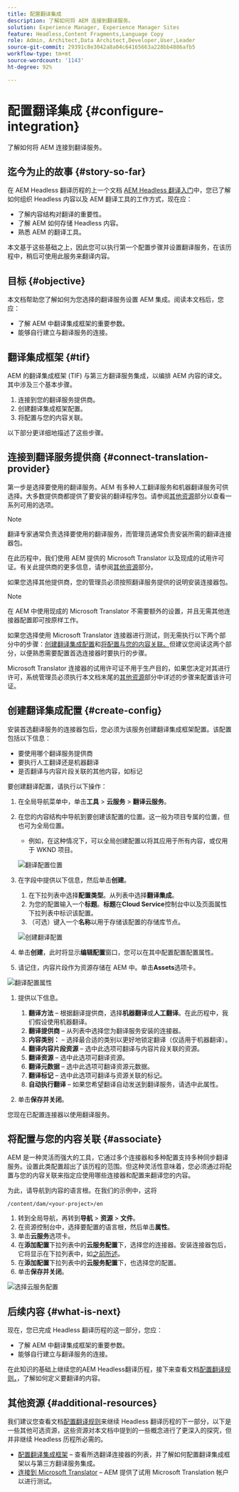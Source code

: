 ```yaml
---
title: 配置翻译集成
description: 了解如何将 AEM 连接到翻译服务。
solution: Experience Manager, Experience Manager Sites
feature: Headless,Content Fragments,Language Copy
role: Admin, Architect,Data Architect,Developer,User,Leader
source-git-commit: 29391c8e3042a8a04c64165663a228bb4886afb5
workflow-type: tm+mt
source-wordcount: '1143'
ht-degree: 92%

---
```


# 配置翻译集成 {#configure-integration}

了解如何将 AEM 连接到翻译服务。

## 迄今为止的故事 {#story-so-far}

在 AEM Headless 翻译历程的上一个文档 [AEM Headless 翻译入门](learn-about.md)中，您已了解如何组织 Headless 内容以及 AEM 翻译工具的工作方式，现在应：

* 了解内容结构对翻译的重要性。
* 了解 AEM 如何存储 Headless 内容。
* 熟悉 AEM 的翻译工具。

本文基于这些基础之上，因此您可以执行第一个配置步骤并设置翻译服务，在该历程中，稍后可使用此服务来翻译内容。

## 目标 {#objective}

本文档帮助您了解如何为您选择的翻译服务设置 AEM 集成。阅读本文档后，您应：

* 了解 AEM 中翻译集成框架的重要参数。
* 能够自行建立与翻译服务的连接。

## 翻译集成框架 {#tif}

AEM 的翻译集成框架 (TIF) 与第三方翻译服务集成，以编排 AEM 内容的译文。其中涉及三个基本步骤。

1. 连接到您的翻译服务提供商。
1. 创建翻译集成框架配置。
1. 将配置与您的内容关联。

以下部分更详细地描述了这些步骤。

## 连接到翻译服务提供商 {#connect-translation-provider}

第一步是选择要使用的翻译服务。AEM 有多种人工翻译服务和机器翻译服务可供选择。大多数提供商都提供了要安装的翻译程序包。请参阅[其他资源](#additional-resources)部分以查看一系列可用的选项。

>[!NOTE]
>
>翻译专家通常负责选择要使用的翻译服务，而管理员通常负责安装所需的翻译连接器包。

在此历程中，我们使用 AEM 提供的 Microsoft Translator 以及现成的试用许可证。有关此提供商的更多信息，请参阅[其他资源](#additional-resources)部分。

如果您选择其他提供商，您的管理员必须按照翻译服务提供的说明安装连接器包。

>[!NOTE]
>
>在 AEM 中使用现成的 Microsoft Translator 不需要额外的设置，并且无需其他连接器配置即可按原样工作。
>
>如果您选择使用 Microsoft Translator 连接器进行测试，则无需执行以下两个部分中的步骤：[创建翻译集成配置](#create-config)和[将配置与您的内容关联。](#associate)但建议您阅读这两个部分，以便熟悉需要配置首选连接器时要执行的步骤。
>
>Microsoft Translator 连接器的试用许可证不用于生产目的，如果您决定对其进行许可，系统管理员必须执行本文档末尾的[其他资源](#additional-resources)部分中详述的步骤来配置该许可证。

## 创建翻译集成配置 {#create-config}

安装首选翻译服务的连接器包后，您必须为该服务创建翻译集成框架配置。该配置包括以下信息：

* 要使用哪个翻译服务提供商
* 要执行人工翻译还是机器翻译
* 是否翻译与内容片段关联的其他内容，如标记

要创建翻译配置，请执行以下操作：

1. 在全局导航菜单中，单击&#x200B;**工具** > **云服务** > **翻译云服务**。
1. 在您的内容结构中导航到要创建该配置的位置。这一般为项目专属的位置，但也可为全局位置。
   * 例如，在这种情况下，可以全局创建配置以将其应用于所有内容，或仅用于 WKND 项目。

   ![翻译配置位置](assets/translation-configuration-location.png)

1. 在字段中提供以下信息，然后单击&#x200B;**创建**。
   1. 在下拉列表中选择&#x200B;**配置类型**。从列表中选择&#x200B;**翻译集成**。
   1. 为您的配置输入一个&#x200B;**标题**。**标题**&#x200B;在&#x200B;**Cloud Service**&#x200B;控制台中以及页面属性下拉列表中标识该配置。
   1. （可选）键入一个&#x200B;**名称**&#x200B;以用于存储该配置的存储库节点。

   ![创建翻译配置](assets/create-translation-configuration.png)

1. 单击&#x200B;**创建**，此时将显示&#x200B;**编辑配置**&#x200B;窗口，您可以在其中配置配置配置属性。

1. 请记住，内容片段作为资源存储在 AEM 中。单击&#x200B;**Assets**&#x200B;选项卡。

![翻译配置属性](assets/translation-configuration.png)

1. 提供以下信息。

   1. **翻译方法** – 根据翻译提供商，选择&#x200B;**机器翻译**&#x200B;或&#x200B;**人工翻译**。在此历程中，我们假设使用机器翻译。
   1. **翻译提供商** – 从列表中选择您为翻译服务安装的连接器。
   1. **内容类别：** – 选择最合适的类别以更好地锁定翻译（仅适用于机器翻译）。
   1. **翻译内容片段资源** – 选中此选项可翻译与内容片段关联的资源。
   1. **翻译资源** – 选中此选项可翻译资源。
   1. **翻译元数据** – 选中此选项可翻译资源元数据。
   1. **翻译标记** – 选中此选项可翻译与资源关联的标记。
   1. **自动执行翻译** – 如果您希望翻译自动发送到翻译服务，请选中此属性。

1. 单击&#x200B;**保存并关闭**。

您现在已配置连接器以使用翻译服务。

## 将配置与您的内容关联 {#associate}

AEM 是一种灵活而强大的工具，它通过多个连接器和多种配置支持多种同步翻译服务。设置此类配置超出了该历程的范围。但这种灵活性意味着，您必须通过将配置与您的内容关联来指定应使用哪些连接器和配置来翻译您的内容。

为此，请导航到内容的语言根。在我们的示例中，这将

```text
/content/dam/<your-project>/en
```

1. 转到全局导航，再转到&#x200B;**导航** > **资源** > **文件**。
1. 在资源控制台中，选择要配置的语言根，然后单击&#x200B;**属性**。
1. 单击&#x200B;**云服务**&#x200B;选项卡。
1. 在&#x200B;**添加配置**&#x200B;下拉列表中的&#x200B;**云服务配置**&#x200B;下，选择您的连接器。安装连接器包后，它将显示在下拉列表中，如[之前所述](#connect-translation-provider)。
1. 在&#x200B;**添加配置**&#x200B;下拉列表中的&#x200B;**云服务配置**&#x200B;下，也选择您的配置。
1. 单击&#x200B;**保存并关闭**。

![选择云服务配置](assets/select-cloud-service-configurations.png)

## 后续内容 {#what-is-next}

现在，您已完成 Headless 翻译历程的这一部分，您应：

* 了解 AEM 中翻译集成框架的重要参数。
* 能够自行建立与翻译服务的连接。

在此知识的基础上继续您的AEM Headless翻译历程，接下来查看文档[配置翻译规则，](translation-rules.md)，了解如何定义要翻译的内容。

## 其他资源 {#additional-resources}

我们建议您查看文档[配置翻译规则](translation-rules.md)来继续 Headless 翻译历程的下一部分，以下是一些其他可选资源，这些资源对本文档中提到的一些概念进行了更深入的探究，但并非继续 Headless 历程所必需的。

* [配置翻译集成框架](/help/sites-administering/tc-tic.md) – 查看所选翻译连接器的列表，并了解如何配置翻译集成框架以与第三方翻译服务集成。
* [连接到 Microsoft Translator](/help/sites-administering/tc-msconf.md) – AEM 提供了试用 Microsoft Translation 帐户以进行测试。
